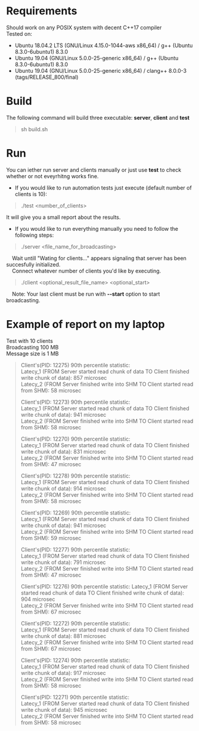 # Requirements
Should work on any POSIX system with decent C++17 compiler  
Tested on:
 - Ubuntu 18.04.2 LTS (GNU/Linux 4.15.0-1044-aws x86_64) / g++ (Ubuntu 8.3.0-6ubuntu1) 8.3.0
 - Ubuntu 19.04 (GNU/Linux 5.0.0-25-generic x86_64) / g++ (Ubuntu 8.3.0-6ubuntu1) 8.3.0
 - Ubuntu 19.04 (GNU/Linux 5.0.0-25-generic x86_64) / clang++ 8.0.0-3 (tags/RELEASE_800/final)

# Build
The following command will build three executable: **server**, **client** and **test**
> sh build.sh

# Run
You can iether run server and clients manually or just use **test** to check whether or not eveyrhitng works fine.

 - If you would like to run automation tests just execute (default number of clients is 10):
> ./test <number_of_clients>

It will give you a small report about the results.
 - If you would like to run everything manually you need to follow the following steps:
> ./server <file_name_for_broadcasting>

&nbsp;&nbsp;&nbsp;&nbsp;Wait untill "Wating for clients..." appears signaling that server has been succesfully initialized.  
&nbsp;&nbsp;&nbsp;&nbsp;Connect whatever number of clients you'd like by executing.  
> ./client <optional_result_file_name> <optional_start>  

&nbsp;&nbsp;&nbsp;&nbsp;Note: Your last client must be run with **--start** option to start broadcasting.

# Example of report on my laptop

Test with 10 clients  
Broadcasting 100 MB  
Message size is 1 MB  

> Client's(PID: 12275) 90th percentile statistic:  
> Latecy_1 (FROM Server started read chunk of data TO Client finished write chunk of data): 857 microsec  
> Latecy_2 (FROM Server finished write into SHM TO Client started read from SHM): 58 microsec  
>  
> Client's(PID: 12273) 90th percentile statistic:  
> Latecy_1 (FROM Server started read chunk of data TO Client finished write chunk of data): 941 microsec  
> Latecy_2 (FROM Server finished write into SHM TO Client started read from SHM): 58 microsec  
>  
> Client's(PID: 12270) 90th percentile statistic:  
> Latecy_1 (FROM Server started read chunk of data TO Client finished write chunk of data): 831 microsec  
> Latecy_2 (FROM Server finished write into SHM TO Client started read from SHM): 47 microsec  
>  
> Client's(PID: 12278) 90th percentile statistic:  
> Latecy_1 (FROM Server started read chunk of data TO Client finished write chunk of data): 914 microsec  
> Latecy_2 (FROM Server finished write into SHM TO Client started read from SHM): 58 microsec  
>  
> Client's(PID: 12269) 90th percentile statistic:  
> Latecy_1 (FROM Server started read chunk of data TO Client finished write chunk of data): 941 microsec  
> Latecy_2 (FROM Server finished write into SHM TO Client started read from SHM): 59 microsec  
>  
> Client's(PID: 12277) 90th percentile statistic:  
> Latecy_1 (FROM Server started read chunk of data TO Client finished write chunk of data): 791 microsec  
> Latecy_2 (FROM Server finished write into SHM TO Client started read from SHM): 47 microsec  
>  
> Client's(PID: 12276) 90th percentile statistic:
> Latecy_1 (FROM Server started read chunk of data TO Client finished write chunk of data): 904 microsec  
> Latecy_2 (FROM Server finished write into SHM TO Client started read from SHM): 67 microsec  
>  
> Client's(PID: 12272) 90th percentile statistic:  
> Latecy_1 (FROM Server started read chunk of data TO Client finished write chunk of data): 881 microsec  
> Latecy_2 (FROM Server finished write into SHM TO Client started read from SHM): 67 microsec  
>  
> Client's(PID: 12274) 90th percentile statistic:  
> Latecy_1 (FROM Server started read chunk of data TO Client finished write chunk of data): 917 microsec  
> Latecy_2 (FROM Server finished write into SHM TO Client started read from SHM): 58 microsec  
>  
> Client's(PID: 12271) 90th percentile statistic:  
> Latecy_1 (FROM Server started read chunk of data TO Client finished write chunk of data): 945 microsec  
> Latecy_2 (FROM Server finished write into SHM TO Client started read from SHM): 58 microsec    
